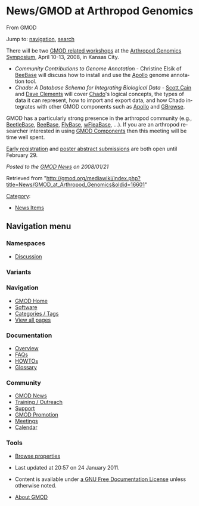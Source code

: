<div id="mw-page-base" class="noprint">

</div>

<div id="mw-head-base" class="noprint">

</div>

<div id="content" class="mw-body" role="main">

<span id="top"></span>

<div id="mw-js-message" style="display:none;">

</div>



# <span dir="auto">News/GMOD at Arthropod Genomics</span>

<div id="bodyContent">

<div id="siteSub">

From GMOD

</div>

<div id="contentSub">

</div>

<div id="jump-to-nav" class="mw-jump">

Jump to: [navigation](#mw-navigation), [search](#p-search)

</div>

<div id="mw-content-text" class="mw-content-ltr" lang="en" dir="ltr">

There will be two <a href="http://www.k-state.edu/agc/Workshop.shtml"
class="external text" rel="nofollow">GMOD related workshops</a> at the
<a href="http://www.k-state.edu/agc/symposium.shtml"
class="external text" rel="nofollow">Arthropod Genomics Symposium</a>,
April 10-13, 2008, in Kansas City.

- *Community Contributions to Genome Annotation* - Christine Elsik of
  <a href="http://racerx00.tamu.edu/bee_resources.html"
  class="external text" rel="nofollow">BeeBase</a> will discuss how to
  install and use the [Apollo](../Apollo.1 "Apollo") genome annotation
  tool.
- *Chado: A Database Schema for Integrating Biological Data* - [Scott
  Cain](../User:Scott "User:Scott") and [Dave
  Clements](../User:Clements "User:Clements") will cover
  <a href="../Chado" class="mw-redirect" title="Chado">Chado</a>'s
  logical concepts, the types of data it can represent, how to import
  and export data, and how Chado integrates with other GMOD components
  such as [Apollo](../Apollo.1 "Apollo") and
  [GBrowse](../GBrowse.1 "GBrowse").

GMOD has a particularly strong presence in the arthropod community
(e.g., <a href="http://bioinformatics.ksu.edu/BeetleBase/"
class="external text" rel="nofollow">BeetleBase</a>,
<a href="http://racerx00.tamu.edu/bee_resources.html"
class="external text" rel="nofollow">BeeBase</a>,
<a href="http://flybase.org" class="external text"
rel="nofollow">FlyBase</a>,
<a href="http://wfleabase.org/" class="external text"
rel="nofollow">wFleaBase</a>, ...). If you are an arthropod researcher
interested in using [GMOD
Components](../GMOD_Components "GMOD Components") then this meeting will
be time well spent.

<a href="http://www.k-state.edu/agc/Register.shtml"
class="external text" rel="nofollow">Early registration</a> and
<a href="http://www.k-state.edu/agc/AbstractGuidelines.shtml"
class="external text" rel="nofollow">poster abstract submissions</a> are
both open until February 29.

  

<div class="newsfooter">

*Posted to the [GMOD News](../GMOD_News "GMOD News") on 2008/01/21*

</div>

</div>

<div class="printfooter">

Retrieved from
"<http://gmod.org/mediawiki/index.php?title=News/GMOD_at_Arthropod_Genomics&oldid=16601>"

</div>

<div id="catlinks" class="catlinks">

<div id="mw-normal-catlinks" class="mw-normal-catlinks">

[Category](../Special:Categories "Special:Categories"):

- [News Items](../Category%3ANews_Items "Category%3ANews Items")

</div>

</div>

<div class="visualClear">

</div>

</div>

</div>

<div id="mw-navigation">

## Navigation menu

<div id="mw-head">



<div id="left-navigation">

<div id="p-namespaces" class="vectorTabs" role="navigation"
aria-labelledby="p-namespaces-label">

### Namespaces


- <span id="ca-talk"><a
  href="http://gmod.org/mediawiki/index.php?title=Talk:News/GMOD_at_Arthropod_Genomics&amp;action=edit&amp;redlink=1"
  accesskey="t"
  title="Discussion about the content page [t]">Discussion</a></span>

</div>

<div id="p-variants" class="vectorMenu emptyPortlet" role="navigation"
aria-labelledby="p-variants-label">

### 

### Variants[](#)

<div class="menu">

</div>

</div>

</div>





</div>

</div>

</div>

<div id="mw-panel">

<div id="p-logo" role="banner">

<a href="../Main_Page"
style="background-image: url(../../images/GMOD-cogs.png);"
title="Visit the main page"></a>

</div>

<div id="p-Navigation" class="portal" role="navigation"
aria-labelledby="p-Navigation-label">

### Navigation

<div class="body">

- <span id="n-GMOD-Home">[GMOD Home](../Main_Page)</span>
- <span id="n-Software">[Software](../GMOD_Components)</span>
- <span id="n-Categories-.2F-Tags">[Categories /
  Tags](../Categories)</span>
- <span id="n-View-all-pages">[View all
  pages](../Special:AllPages)</span>

</div>

</div>

<div id="p-Documentation" class="portal" role="navigation"
aria-labelledby="p-Documentation-label">

### Documentation

<div class="body">

- <span id="n-Overview">[Overview](../Overview)</span>
- <span id="n-FAQs">[FAQs](../Category%3AFAQ)</span>
- <span id="n-HOWTOs">[HOWTOs](../Category%3AHOWTO)</span>
- <span id="n-Glossary">[Glossary](../Glossary)</span>

</div>

</div>

<div id="p-Community" class="portal" role="navigation"
aria-labelledby="p-Community-label">

### Community

<div class="body">

- <span id="n-GMOD-News">[GMOD News](../GMOD_News)</span>
- <span id="n-Training-.2F-Outreach">[Training /
  Outreach](../Training_and_Outreach)</span>
- <span id="n-Support">[Support](../Support)</span>
- <span id="n-GMOD-Promotion">[GMOD Promotion](../GMOD_Promotion)</span>
- <span id="n-Meetings">[Meetings](../Meetings)</span>
- <span id="n-Calendar">[Calendar](../Calendar)</span>

</div>

</div>

<div id="p-tb" class="portal" role="navigation"
aria-labelledby="p-tb-label">

### Tools

<div class="body">


- <span id="t-smwbrowselink"><a href="../Special%3ABrowse/News-2FGMOD_at_Arthropod_Genomics"
  rel="smw-browse">Browse properties</a></span>


</div>

</div>

</div>

</div>

<div id="footer" role="contentinfo">

- <span id="footer-info-lastmod">Last updated at 20:57 on 24 January
  2011.</span>
<!-- - <span id="footer-info-viewcount">6,484 page views.</span> -->
- <span id="footer-info-copyright">Content is available under
  <a href="http://www.gnu.org/licenses/fdl-1.3.html" class="external"
  rel="nofollow">a GNU Free Documentation License</a> unless otherwise
  noted.</span>

<!-- -->

- <span id="footer-places-about">[About
  GMOD](../GMOD:About "GMOD:About")</span>

<!-- -->






</div>
